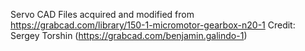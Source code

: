 Servo CAD Files acquired and modified from https://grabcad.com/library/150-1-micromotor-gearbox-n20-1
Credit: Sergey Torshin (https://grabcad.com/benjamin.galindo-1)